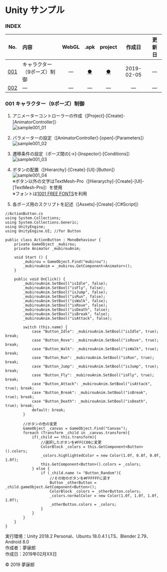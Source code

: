 # Unity サンプル

### <b>INDEX</b>

|No.|内容|WebGL|.apk|project|作成日|更新日|
|:--:|:--|:--:|:--:|:--:|:--:|:--:|
|[001](#001)|キャラクター（9ポーズ）制御|―|[●](https://github.com/mubirou/Unity/blob/master/sample/apk/sample001.apk)|[●](https://github.com/mubirou/Unity/blob/master/sample/project/sample001.zip)|2019-02-05|―|
|[002](#002)|―|―|―|―|―|―|


<a name="001"></a>
### 001 キャラクター（9ポーズ）制御

1. アニメーターコントローラーの作成（[Project]-[Create]-[AnimatorController]）  
![sample001_01](https://mubirou.github.io/Unity/sample/jpg/sample001_01.jpg)  

1. パラメーターの設定（[AnimatorController]-[open]-[Parameters]）  
![sample001_02](https://mubirou.github.io/Unity/sample/jpg/sample001_02.jpg)  

1. 遷移条件の設定（ポーズ間の[→]-[Inspector]-[Conditions]）  
![sample001_03](https://mubirou.github.io/Unity/sample/jpg/sample001_03.jpg)  

1. ボタンの配置（[Hierarchy]-[Create]-[UI]-[Button]）  
![sample001_04](https://mubirou.github.io/Unity/sample/jpg/sample001_04.jpg)  
※ボタン以外の文字はTextMesh-Pro（[Hierarychy]-[Create]-[UI]-[TextMesh-Pro]）を使用  
※フォントは[1001 FREE FONTS](https://www.1001freefonts.com/)を利用

1. 各ポーズ用のスクリプトを記述（[Assets]-[Create]-[C#Script]）
```
//ActionButton.cs
using System.Collections;
using System.Collections.Generic;
using UnityEngine;
using UnityEngine.UI; //for Button

public class ActionButton : MonoBehaviour {
	private GameObject _mubirou;
    private Animator _mubirouAnim;

    void Start () {
        _mubirou = GameObject.Find("mubirou");
        _mubirouAnim = _mubirou.GetComponent<Animator>();
    }
    
    public void OnClick() {
        _mubirouAnim.SetBool("isIdle", false);
        _mubirouAnim.SetBool("isFly", false);
        _mubirouAnim.SetBool("isJump", false);
        _mubirouAnim.SetBool("isRun", false);
        _mubirouAnim.SetBool("isWalk", false);
        _mubirouAnim.SetBool("isRove", false);
        _mubirouAnim.SetBool("isDeath", false);
        _mubirouAnim.SetBool("isBreak", false);
        _mubirouAnim.SetBool("isAttack", false);

        switch (this.name) {
            case "Button_Idle": _mubirouAnim.SetBool("isIdle", true); break;
            case "Button_Rove": _mubirouAnim.SetBool("isRove", true); break;
            case "Button_Walk": _mubirouAnim.SetBool("isWalk", true); break;
            case "Button_Run": _mubirouAnim.SetBool("isRun", true); break;
            case "Button_Jump": _mubirouAnim.SetBool("isJump", true); break;
            case "Button_Fly": _mubirouAnim.SetBool("isFly", true); break;
            case "Button_Attack": _mubirouAnim.SetBool("isAttack", true); break;
            case "Button_Break": _mubirouAnim.SetBool("isBreak", true); break;
            case "Button_Death": _mubirouAnim.SetBool("isDeath", true); break;
            default: break;
        }

        //ボタンの色の変更
        GameObject _canvas = GameObject.Find("Canvas");
        foreach (Transform _child in _canvas.transform){
            if(_child == this.transform){
                //選択したボタンを#FFCC00に変更
                ColorBlock _colors = this.GetComponent<Button>().colors;
                _colors.highlightedColor = new Color(1.0f, 0.8f, 0.0f, 1.0f);
                this.GetComponent<Button>().colors = _colors;
            } else {
                if (_child.name != "Button_Random"){
                    //その他のボタンを#FFFFFFに戻す
                    Button _otherButton = _child.gameObject.GetComponent<Button>();
                    ColorBlock _colors = _otherButton.colors;
                    _colors.normalColor = new Color(1.0f, 1.0f, 1.0f, 1.0f);
                    _otherButton.colors = _colors;
                }
            }
        }
    }
}
```

実行環境：Unity 2018.2 Personal、Ubuntu 18.0.4.1 LTS、Blender 2.79、Android 8.0  
作成者：夢寐郎  
作成日：2019年02月XX日

© 2019 夢寐郎